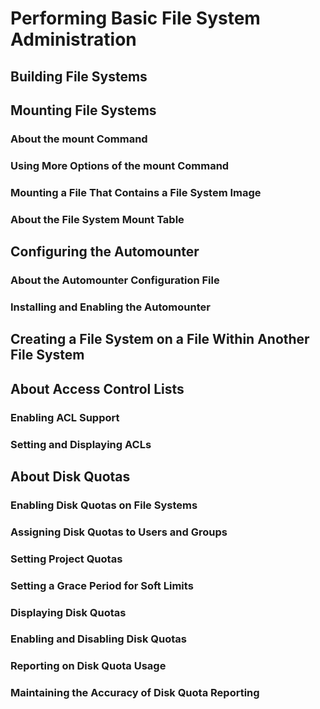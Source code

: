 <!--
SPDX-FileCopyrightText: 2023,2024 Oracle and/or its affiliates.
SPDX-License-Identifier: CC-BY-SA-4.0
-->
# Performing Basic File System Administration

## Building File Systems

## Mounting File Systems

### About the mount Command

### Using More Options of the mount Command

### Mounting a File That Contains a File System Image

### About the File System Mount Table

## Configuring the Automounter

### About the Automounter Configuration File

### Installing and Enabling the Automounter

## Creating a File System on a File Within Another File System

## About Access Control Lists

### Enabling ACL Support

### Setting and Displaying ACLs

## About Disk Quotas

### Enabling Disk Quotas on File Systems

### Assigning Disk Quotas to Users and Groups

### Setting Project Quotas

### Setting a Grace Period for Soft Limits

### Displaying Disk Quotas

### Enabling and Disabling Disk Quotas

### Reporting on Disk Quota Usage

### Maintaining the Accuracy of Disk Quota Reporting

